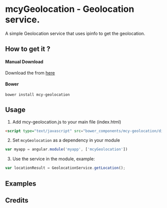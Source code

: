 mcyGeolocation - Geolocation service.
=======

A simple Geolocation service that uses ipinfo to get the geolocation.


## How to get it ? 

#### Manual Download
Download the from [here](https://github.com/nandkv/mcy-geolocation/releases)

#### Bower 
```
bower install mcy-geolocation
```
<!--
#### Npm
```
npm install mcy-geolocation
```
-->

## Usage

1. Add mcy-geolocation.js to your main file (index.html)
  ```html
  <script type="text/javascript" src="bower_components/mcy-geolocation/dist/mcy-geolocation.js"></script>
  ```

2. Set `mcyGeolocation` as a dependency in your module
  ```javascript
  var myapp = angular.module('myapp', ['mcyGeolocation'])
  ```

3. Use the service in the module, example:
  ```javascript
  var locationResult = GeolocationService.getLocation();
  ```


## Examples

## Credits
